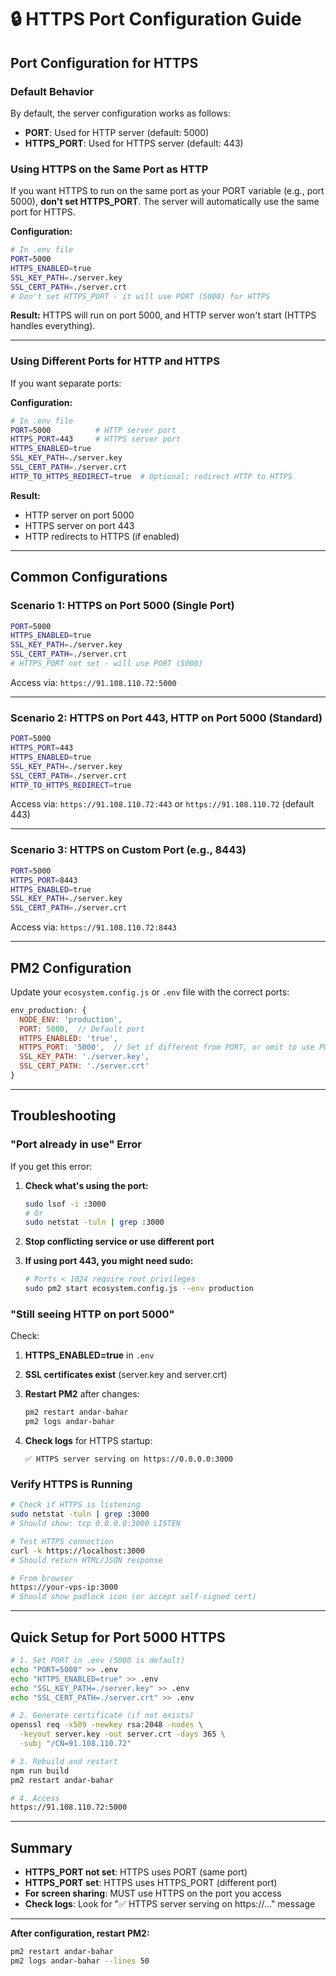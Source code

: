 # 🔒 HTTPS Port Configuration Guide

## Port Configuration for HTTPS

### Default Behavior

By default, the server configuration works as follows:

- **PORT**: Used for HTTP server (default: 5000)
- **HTTPS_PORT**: Used for HTTPS server (default: 443)

### Using HTTPS on the Same Port as HTTP

If you want HTTPS to run on the same port as your PORT variable (e.g., port 5000), **don't set HTTPS_PORT**. The server will automatically use the same port for HTTPS.

**Configuration:**
```bash
# In .env file
PORT=5000
HTTPS_ENABLED=true
SSL_KEY_PATH=./server.key
SSL_CERT_PATH=./server.crt
# Don't set HTTPS_PORT - it will use PORT (5000) for HTTPS
```

**Result:** HTTPS will run on port 5000, and HTTP server won't start (HTTPS handles everything).

---

### Using Different Ports for HTTP and HTTPS

If you want separate ports:

**Configuration:**
```bash
# In .env file
PORT=5000          # HTTP server port
HTTPS_PORT=443     # HTTPS server port
HTTPS_ENABLED=true
SSL_KEY_PATH=./server.key
SSL_CERT_PATH=./server.crt
HTTP_TO_HTTPS_REDIRECT=true  # Optional: redirect HTTP to HTTPS
```

**Result:** 
- HTTP server on port 5000
- HTTPS server on port 443
- HTTP redirects to HTTPS (if enabled)

---

## Common Configurations

### Scenario 1: HTTPS on Port 5000 (Single Port)

```bash
PORT=5000
HTTPS_ENABLED=true
SSL_KEY_PATH=./server.key
SSL_CERT_PATH=./server.crt
# HTTPS_PORT not set - will use PORT (5000)
```

Access via: `https://91.108.110.72:5000`

---

### Scenario 2: HTTPS on Port 443, HTTP on Port 5000 (Standard)

```bash
PORT=5000
HTTPS_PORT=443
HTTPS_ENABLED=true
SSL_KEY_PATH=./server.key
SSL_CERT_PATH=./server.crt
HTTP_TO_HTTPS_REDIRECT=true
```

Access via: `https://91.108.110.72:443` or `https://91.108.110.72` (default 443)

---

### Scenario 3: HTTPS on Custom Port (e.g., 8443)

```bash
PORT=5000
HTTPS_PORT=8443
HTTPS_ENABLED=true
SSL_KEY_PATH=./server.key
SSL_CERT_PATH=./server.crt
```

Access via: `https://91.108.110.72:8443`

---

## PM2 Configuration

Update your `ecosystem.config.js` or `.env` file with the correct ports:

```javascript
env_production: {
  NODE_ENV: 'production',
  PORT: 5000,  // Default port
  HTTPS_ENABLED: 'true',
  HTTPS_PORT: '5000',  // Set if different from PORT, or omit to use PORT
  SSL_KEY_PATH: './server.key',
  SSL_CERT_PATH: './server.crt'
}
```

---

## Troubleshooting

### "Port already in use" Error

If you get this error:
1. **Check what's using the port:**
   ```bash
   sudo lsof -i :3000
   # Or
   sudo netstat -tuln | grep :3000
   ```

2. **Stop conflicting service or use different port**

3. **If using port 443, you might need sudo:**
   ```bash
   # Ports < 1024 require root privileges
   sudo pm2 start ecosystem.config.js --env production
   ```

### "Still seeing HTTP on port 5000"

Check:
1. **HTTPS_ENABLED=true** in `.env`
2. **SSL certificates exist** (server.key and server.crt)
3. **Restart PM2** after changes:
   ```bash
   pm2 restart andar-bahar
   pm2 logs andar-bahar
   ```

4. **Check logs** for HTTPS startup:
   ```
   ✅ HTTPS server serving on https://0.0.0.0:3000
   ```

### Verify HTTPS is Running

```bash
# Check if HTTPS is listening
sudo netstat -tuln | grep :3000
# Should show: tcp 0.0.0.0:3000 LISTEN

# Test HTTPS connection
curl -k https://localhost:3000
# Should return HTML/JSON response

# From browser
https://your-vps-ip:3000
# Should show padlock icon (or accept self-signed cert)
```

---

## Quick Setup for Port 5000 HTTPS

```bash
# 1. Set PORT in .env (5000 is default)
echo "PORT=5000" >> .env
echo "HTTPS_ENABLED=true" >> .env
echo "SSL_KEY_PATH=./server.key" >> .env
echo "SSL_CERT_PATH=./server.crt" >> .env

# 2. Generate certificate (if not exists)
openssl req -x509 -newkey rsa:2048 -nodes \
  -keyout server.key -out server.crt -days 365 \
  -subj "/CN=91.108.110.72"

# 3. Rebuild and restart
npm run build
pm2 restart andar-bahar

# 4. Access
https://91.108.110.72:5000
```

---

## Summary

- **HTTPS_PORT not set**: HTTPS uses PORT (same port)
- **HTTPS_PORT set**: HTTPS uses HTTPS_PORT (different port)
- **For screen sharing**: MUST use HTTPS on the port you access
- **Check logs**: Look for "✅ HTTPS server serving on https://..." message

---

**After configuration, restart PM2:**
```bash
pm2 restart andar-bahar
pm2 logs andar-bahar --lines 50
```

